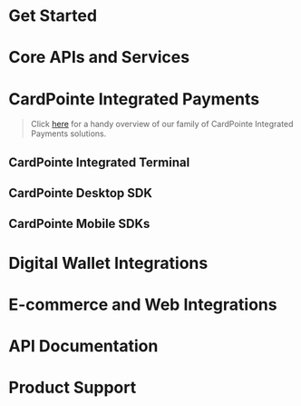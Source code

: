 <!-- type: row -->

<!-- type: card
description: Our Developer Guides provide detailed information and best practices for integrating our APIs and payment solutions. Select a topic below to get started.
-->

<!-- type: row-end -->

# Get Started

<!-- type: row -->

<!-- type: card
title: <center> Integration Process Overview </center>
description: <center> Provides a high-level overview of the integration and workflow </center>
link: ?path=/docs/documentation/IntegrationProcessOverview.md
-->

<!-- type: row-end -->

<!-- type: row -->

<!-- type: card
title: <center> API Basics and Best Practices </center>
description: <center> Provides helpful information and important best practices to help you get the most of your integration </center>
link: ?path=/docs/documentation/APIBasicsAndBestPractices.md
-->

<!-- type: card
title: <center> API Connectivity Guide </center>
description: <center> Provides an overview of our APIs and services and how your integrated solution connects to them </center>
link: ?path=/docs/documentation/APIConnectivityGuide.md
-->

<!-- type: row-end -->

<!-- type: row -->

<!-- type: card
title: <center> E-Commerce Payments Overview </center>
description: <center> Provides an overview of e-commerce payments and the CardPointe products and solutions you can use to accept them </center>
link: ?path=/docs/documentation/E-CommercePayments.md
-->

<!-- type: row-end -->

# Core APIs and Services

<!-- type: row -->

<!-- type: card
title: <center> CardSecure Developer Guides </center>
description: <center> Provides best practices and supplemental information for developers integrating the CardSecure API </center>
link: ?path=/docs/documentation/CardSecure.md
-->

<!-- type: card
title: <center> CoPilot API Developer Guides </center>
description: <center> Provides best practices and supplemental information for developers integrating the CoPilot API </center>
link: ?path=/docs/documentation/CoPilotDeveloperGuides.md
-->

<!-- type: row-end -->

<!-- type: row -->

<!-- type: card
title: <center> CardPointe Gateway Developer Guides </center>
description: <center> Provides best practices and supplemental information for developers integrating the CardPointe Gateway API </center>
link: ?path=docs/documentation/CardPointeGatewayDeveloperGuides.md
-->

<!-- type: row-end -->

# CardPointe Integrated Payments

<!-- theme: warning -->
> Click [here](https://cardconnect.com/cardpointe-integrated-payments/developer-docs) for a handy overview of our family of CardPointe Integrated Payments solutions.

## CardPointe Integrated Terminal

<!-- type: row -->

<!-- type: card
title: <center> CardPointe Integrated Terminal Developer Guides </center>
description: <center> Provides best practices and supplemental information for developers integrating the Terminal API with your point-of-sale application </center>
link: ?path=/docs/documentation/CardPointeIntegratedTerminalDeveloperGuides.md
-->

<!-- type: card
title: <center> CardPointe Integrated Terminal Developer Guide for Clover Terminals </center>
description: <center> Provides specific details for integrating Clover terminals with a new or existing CardPointe Integrated Terminal solution </center>
link: ?path=/docs/documentation/CardPointeIntegratedTerminalDeveloperGuideForCloverTerminals.md
-->

<!-- type: row-end -->

## CardPointe Desktop SDK

<!-- type: row -->

<!-- type: card
title: <center> CardPointe Desktop SDK Developer Guide </center>
description: <center> Provides information for integrating EMV and MSR payment card tokenization using a P2PE desktop card reader </center>
link: ?path=docs/documentation/CardPointeDesktopSDKDeveloperGuide.md
-->

<!-- type: row-end -->

## CardPointe Mobile SDKs

<!-- type: row -->

<!-- type: card
title: <center> CardPointe Mobile SDKs </center>
description: <center> Provides an overview of the CardPointe Mobile SDKs solution for integrating secure payments in your mobile app </center>
link: ?path=docs/documentation/CardPointeMobileSDKs.md
-->

<!-- type: row-end -->

<!-- type: row -->

<!-- type: card
title: <center> CardPointe Mobile Android SDK Developer Guide </center>
description: <center> Provides information for integrating the CardPointe Mobile SDK with your Android app </center>
link: ?path=/docs/documentation/CardPointeMobileAndroidSDKDeveloperGuide.md
-->

<!-- type: card
title: <center> CardPointe Mobile iOS SDK Developer Guide </center>
description: <center> Provides information for integrating the CardPointe Mobile SDK with your iOS app </center>
link: ?path=/docs/documentation/CardPointeMobileiOSSDKDeveloperGuide.md
-->

<!-- type: row-end -->

# Digital Wallet Integrations

<!-- type: row -->

<!-- type: card
title: <center> Apple Pay Developer Guide </center>
description: <center> Provides information for integrating Apple Pay acceptance with your iOS or web application, using CardSecure and the CardPointe Gateway </center>
link: ?path=/docs/documentation/ApplePayDeveloperGuide.md
-->

<!-- type: card
title: <center> Google Pay Developer Guides </center>
description: <center> Provides information for integrating Apple Pay acceptance with your Android App using CardSecure and the CardPointe Gateway </center>
link: ?path=/docs/documentation/GooglePayDeveloperGuide.md
-->

<!-- type: row-end -->

# E-commerce and Web Integrations

<!-- type: row -->

<!-- type: card
title: <center> Hosted iFrame Tokenizer Developer Guide </center>
description: <center> Provides information for integrating the Hosted iFrame Tokenizer with your website or application to securely capture and tokenize payment information </center>
link: ?path=/docs/documentation/HostediFrameTokenizer.md
-->

<!-- type: card
title: <center> Hosted Payment Page (HPP) Developer Guide </center>
description: <center> Provides information for integrating the CardPointe HPP with your website or application to quickly and securely accept payments </center>
link: ?path=/docs/documentation/HostedPaymentPageDeveloperGuide.md
-->

<!-- type: row-end -->

# API Documentation

<!-- type: row -->

<!-- type: card
title: <center> API Documentation </center>
description: <center> Visit the API Explorer and API Overview for complete API reference documentation </center>
-->

<!-- type: row-end -->

# Product Support

<!-- type: row -->

<!-- type: card
title: <center> Support Center </center>
description: <center> Visit the Support Center for product support documentation and CardPointe support team contact information </center>
link: https://support.cardpointe.com/
-->

<!-- type: row-end -->

